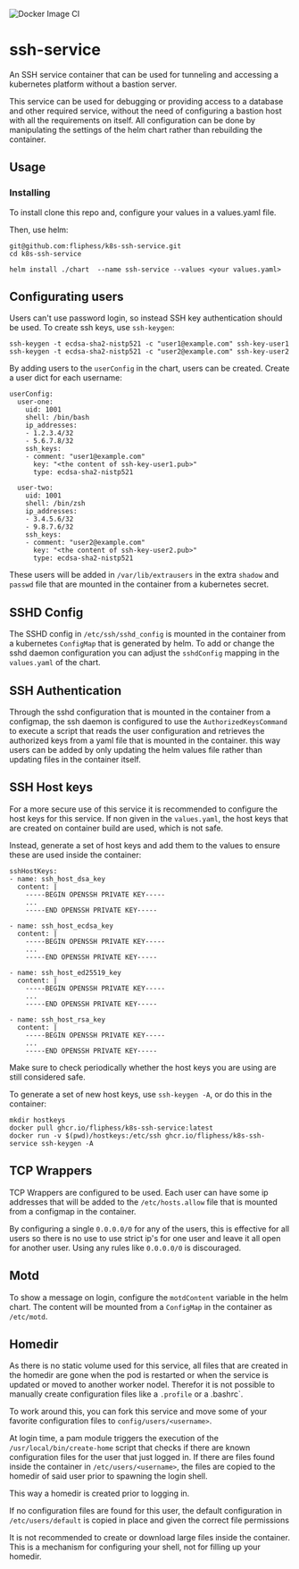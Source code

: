 ![Docker Image CI](https://github.com/fliphess/k8s-ssh-service/workflows/Docker%20Image%20CI/badge.svg)

# ssh-service

An SSH service container that can be used for tunneling and accessing a kubernetes platform without a bastion server.

This service can be used for debugging or providing access to a database and other required service, without the need of configuring a bastion host with all the requirements on itself. All configuration can be done by manipulating the settings of the helm chart rather than rebuilding the container.

## Usage

### Installing

To install clone this repo and, configure your values in a values.yaml file.

Then, use helm:

```
git@github.com:fliphess/k8s-ssh-service.git
cd k8s-ssh-service

helm install ./chart  --name ssh-service --values <your values.yaml>
```


## Configurating users

Users can't use password login, so instead SSH key authentication should be used. To create ssh keys, use `ssh-keygen`:
```
ssh-keygen -t ecdsa-sha2-nistp521 -c "user1@example.com" ssh-key-user1
ssh-keygen -t ecdsa-sha2-nistp521 -c "user2@example.com" ssh-key-user2
```

By adding users to the `userConfig` in the chart, users can be created. Create a user dict for each username:
```
userConfig:
  user-one:
    uid: 1001
    shell: /bin/bash
    ip_addresses:
    - 1.2.3.4/32
    - 5.6.7.8/32
    ssh_keys:
    - comment: "user1@example.com"
      key: "<the content of ssh-key-user1.pub>"
      type: ecdsa-sha2-nistp521

  user-two:
    uid: 1001
    shell: /bin/zsh
    ip_addresses:
    - 3.4.5.6/32
    - 9.8.7.6/32
    ssh_keys:
    - comment: "user2@example.com"
      key: "<the content of ssh-key-user2.pub>"
      type: ecdsa-sha2-nistp521
```

These users will be added in `/var/lib/extrausers` in the extra `shadow` and `passwd` file that are mounted in the container from a kubernetes secret.

## SSHD Config

The SSHD config in `/etc/ssh/sshd_config` is mounted in the container from a kubernetes `ConfigMap` that is generated by helm.
To add or change the sshd daemon configuration you can adjust the `sshdConfig` mapping in the `values.yaml` of the chart.

## SSH Authentication

Through the sshd configuration that is mounted in the container from a configmap, the ssh daemon is configured to use the `AuthorizedKeysCommand` to execute a script that reads the user configuration and retrieves the authorized keys from a yaml file that is mounted in the container. this way users can be added by only updating the helm values file rather than updating files in the container itself.


## SSH Host keys

For a more secure use of this service it is recommended to configure the host keys for this service. If non given in the `values.yaml`, the host keys that are created on container build are used, which is not safe.

Instead, generate a set of host keys and add them to the values to ensure these are used inside the container:

```
sshHostKeys:
- name: ssh_host_dsa_key
  content: |
    -----BEGIN OPENSSH PRIVATE KEY-----
    ...
    -----END OPENSSH PRIVATE KEY-----

- name: ssh_host_ecdsa_key
  content: |
    -----BEGIN OPENSSH PRIVATE KEY-----
    ...
    -----END OPENSSH PRIVATE KEY-----

- name: ssh_host_ed25519_key
  content: |
    -----BEGIN OPENSSH PRIVATE KEY-----
    ...
    -----END OPENSSH PRIVATE KEY-----

- name: ssh_host_rsa_key
  content: |
    -----BEGIN OPENSSH PRIVATE KEY-----
    ...
    -----END OPENSSH PRIVATE KEY-----
```

Make sure to check periodically whether the host keys you are using are still considered safe.

To generate a set of new host keys, use `ssh-keygen -A`, or do this in the container:

```
mkdir hostkeys
docker pull ghcr.io/fliphess/k8s-ssh-service:latest
docker run -v $(pwd)/hostkeys:/etc/ssh ghcr.io/fliphess/k8s-ssh-service ssh-keygen -A
```

## TCP Wrappers

TCP Wrappers are configured to be used. Each user can have some ip addresses that will be added to the `/etc/hosts.allow` file that is mounted from a configmap in the container.

By configuring a single `0.0.0.0/0` for any of the users, this is effective for all users so there is no use to use strict ip's for one user and leave it all open for another user. Using any rules like `0.0.0.0/0` is discouraged.

## Motd

To show a message on login, configure the `motdContent` variable in the helm chart.
The content will be mounted from a `ConfigMap` in the container as `/etc/motd`.

## Homedir

As there is no static volume used for this service, all files that are created in the homedir are gone when the pod is restarted or when the service is updated or moved to another worker nodel. Therefor it is not possible to manually create configuration files like a `.profile` or a .bashrc`.

To work around this, you can fork this service and move some of your favorite configuration files to `config/users/<username>`.

At login time, a pam module triggers the execution of the `/usr/local/bin/create-home` script that checks if there are known configuration files for the user that just logged in.
If there are files found inside the container in `/etc/users/<username>`, the files are copied to the homedir of said user prior to spawning the login shell.

This way a homedir is created prior to logging in.

If no configuration files are found for this user, the default configuration in `/etc/users/default` is copied in place and given the correct file permissions

It is not recommended to create or download large files inside the container. This is a mechanism for configuring your shell, not for filling up your homedir.

